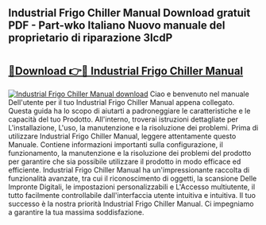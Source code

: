 ## Industrial Frigo Chiller Manual Download gratuit PDF - Part-wko Italiano Nuovo manuale del proprietario di riparazione 3IcdP

# <h2><a href="http://dffeiu.blite.top/?on=Industrial+Frigo+Chiller+Manual">🔗Download 👉🔴 Industrial Frigo Chiller Manual</a></h2>

[![Industrial Frigo Chiller Manual download](https://i.imgur.com/lujVjoI.png)](http://dffeiu.blite.top/?on=Industrial+Frigo+Chiller+Manual)
Ciao e benvenuto nel manuale Dell'utente per il tuo Industrial Frigo Chiller Manual appena collegato. Questa guida ha lo scopo di aiutarti a padroneggiare le caratteristiche e le capacità del tuo Prodotto. All'interno, troverai istruzioni dettagliate per L'installazione, L'uso, la manutenzione e la risoluzione dei problemi. Prima di utilizzare Industrial Frigo Chiller Manual, leggere attentamente questo Manuale. Contiene informazioni importanti sulla configurazione, il funzionamento, la manutenzione e la risoluzione dei problemi del prodotto per garantire che sia possibile utilizzare il prodotto in modo efficace ed efficiente. Industrial Frigo Chiller Manual ha un'impressionante raccolta di funzionalità avanzate, tra cui il riconoscimento di oggetti, la scansione Delle Impronte Digitali, le impostazioni personalizzabili e L'Accesso multiutente, il tutto facilmente controllabile dall'interfaccia utente intuitiva e intuitiva. Il tuo successo è la nostra priorità Industrial Frigo Chiller Manual. Ci impegniamo a garantire la tua massima soddisfazione.
